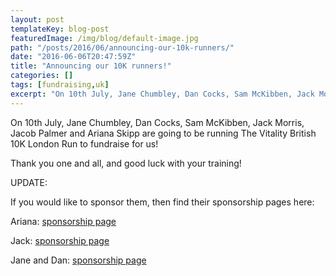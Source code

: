 ```yaml
---
layout: post
templateKey: blog-post
featuredImage: /img/blog/default-image.jpg
path: "/posts/2016/06/announcing-our-10k-runners/"
date: "2016-06-06T20:47:59Z"
title: "Announcing our 10K runners!"
categories: []
tags: [fundraising,uk]
excerpt: "On 10th July, Jane Chumbley, Dan Cocks, Sam McKibben, Jack Morris, Jacob Palmer and Ariana Skipp ar..."
---
```


On 10th July, Jane Chumbley, Dan Cocks, Sam McKibben, Jack Morris, Jacob Palmer and Ariana Skipp are going to be running The Vitality British 10K London Run to fundraise for us!

Thank you one and all, and good luck with your training!

UPDATE:

If you would like to sponsor them, then find their sponsorship pages here:

Ariana: [sponsorship page](https://mydonate.bt.com/fundraisers/arianaskipp1)

Jack: [sponsorship page](https://mydonate.bt.com/fundraisers/jackmorris2)

Jane and Dan: [sponsorship page](https://mydonate.bt.com/fundraisers/danielcocks1)